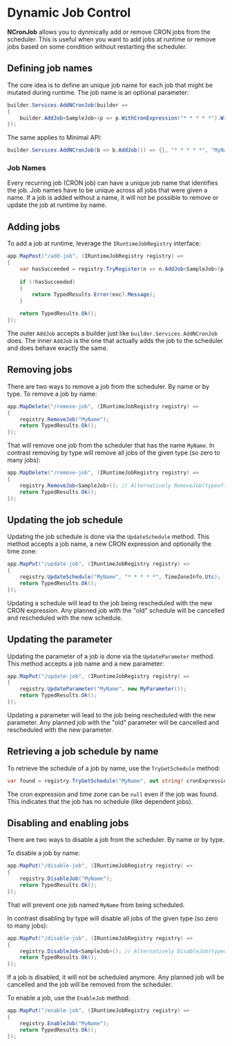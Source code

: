 # Dynamic Job Control
**NCronJob** allows you to dynmically add or remove CRON jobs from the scheduler. This is useful when you want to add jobs at runtime or remove jobs based on some condition without restarting the scheduler.

## Defining job names
The core idea is to define an unique job name for each job that might be mutated during runtime. The job name is an optional parameter:

```csharp
builder.Services.AddNCronJob(builder => 
{
    builder.AddJob<SampleJob>(p => p.WithCronExpression("* * * * *").WithName("MyName"));
});
```

The same applies to Minimal API:

```csharp
builder.Services.AddNCronJob(b => b.AddJob(() => {}, "* * * * *", "MyName"));
```

### Job Names

Every recurring job (CRON job) can have a unique job name that identifies the job. Job names have to be unique across all jobs that were given a name. If a job is added without a name, it will not be possible to remove or update the job at runtime by name.

## Adding jobs
To add a job at runtime, leverage the `IRuntimeJobRegistry` interface:

```csharp
app.MapPost("/add-job", (IRuntimeJobRegistry registry) => 
{
    var hasSucceeded = registry.TryRegister(n => n.AddJob<SampleJob>(p => p.WithCronExpression("* * * * *").WithName("MyName")), out Exception? exc);
    
    if (!hasSucceeded)
    {
        return TypedResults.Error(exc?.Message);
    }

    return TypedResults.Ok();
});
```

The outer `AddJob` accepts a builder just like `builder.Services.AddNCronJob` does. The inner `AddJob` is the one that actually adds the job to the scheduler and does behave exactly the same.

## Removing jobs
There are two ways to remove a job from the scheduler. By name or by type. To remove a job by name:

```csharp
app.MapDelete("/remove-job", (IRuntimeJobRegistry registry) => 
{
    registry.RemoveJob("MyName");
    return TypedResults.Ok();
});
```

That will remove one job from the scheduler that has the name `MyName`. In contrast removing by type will remove all jobs of the given type (so zero to many jobs):

```csharp
app.MapDelete("/remove-job", (IRuntimeJobRegistry registry) => 
{
    registry.RemoveJob<SampleJob>(); // Alternatively RemoveJob(typeof(SampleJob))
    return TypedResults.Ok();
});
```

## Updating the job schedule
Updating the job schedule is done via the `UpdateSchedule` method. This method accepts a job name, a new CRON expression and optionally the time zone:

```csharp
app.MapPut("/update-job", (IRuntimeJobRegistry registry) => 
{
    registry.UpdateSchedule("MyName", "* * * * *", TimeZoneInfo.Utc);
    return TypedResults.Ok();
});
```

Updating a schedule will lead to the job being rescheduled with the new CRON expression. Any planned job with the "old" schedule will be cancelled and rescheduled with the new schedule.

## Updating the parameter
Updating the parameter of a job is done via the `UpdateParameter` method. This method accepts a job name and a new parameter:

```csharp
app.MapPut("/update-job", (IRuntimeJobRegistry registry) => 
{
    registry.UpdateParameter("MyName", new MyParameter());
    return TypedResults.Ok();
});
```

Updating a parameter will lead to the job being rescheduled with the new parameter. Any planned job with the "old" parameter will be cancelled and rescheduled with the new parameter.

## Retrieving a job schedule by name
To retrieve the schedule of a job by name, use the `TryGetSchedule` method:

```csharp
var found = registry.TryGetSchedule("MyName", out string? cronExpression, out TimeZoneInfo? timeZone);
```

The cron expression and time zone can be `null` even if the job was found. This indicates that the job has no schedule (like dependent jobs).

## Disabling and enabling jobs
There are two ways to disable a job from the scheduler. By name or by type.

To disable a job by name:

```csharp
app.MapPut("/disable-job", (IRuntimeJobRegistry registry) => 
{
    registry.DisableJob("MyName");
    return TypedResults.Ok();
});
```

That will prevent one job named `MyName` from being scheduled.

In contrast disabling by type will disable all jobs of the given type (so zero to many jobs):

```csharp
app.MapPut("/disable-job", (IRuntimeJobRegistry registry) =>
{
    registry.DisableJob<SampleJob>(); // Alternatively DisableJob(typeof(SampleJob))
    return TypedResults.Ok();
});
```

If a job is disabled, it will not be scheduled anymore. Any planned job will be cancelled and the job will be removed from the scheduler.

To enable a job, use the `EnableJob` method:

```csharp
app.MapPut("/enable-job", (IRuntimeJobRegistry registry) => 
{
    registry.EnableJob("MyName");
    return TypedResults.Ok();
});
```
